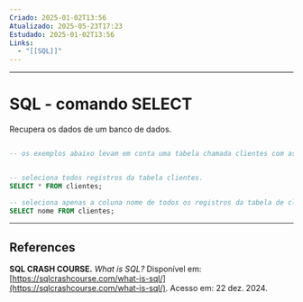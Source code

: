```yaml
---
Criado: 2025-01-02T13:56
Atualizado: 2025-05-23T17:23
Estudado: 2025-01-02T13:56
Links:
  - "[[SQL]]"
---
```

---
# SQL - comando SELECT

Recupera os dados de um banco de dados.

```SQL

-- os exemplos abaixo levam em conta uma tabela chamada clientes com as colunas nome, sobrenome e email.


-- seleciona todos registros da tabela clientes.
SELECT * FROM clientes;

-- seleciona apenas a coluna nome de todos os registros da tabela de clientes.
SELECT nome FROM clientes;
```

---
## References

**SQL CRASH COURSE.** _What is SQL?_ Disponível em: [https://sqlcrashcourse.com/what-is-sql/](https://sqlcrashcourse.com/what-is-sql/). Acesso em: 22 dez. 2024.